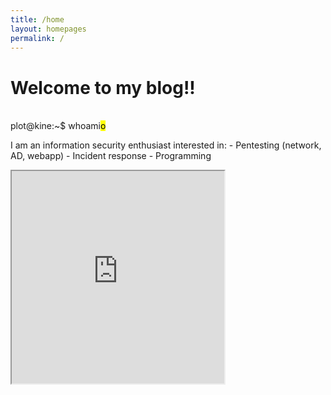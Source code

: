 ```yaml
---
title: /home
layout: homepages
permalink: /
---
```


<h1>Welcome to my blog!!</h1>

<p><br>plot@kine:~$ whoami<mark><blink>o</blink></mark></p>

<p>I am an information security enthusiast interested in:
- Pentesting (network, AD, webapp)
- Incident response
- Programming</p>

<p><iframe src="https://editor.p5js.org/Plotkine/present/kmFef9ExW" width="340px" height="340px" frameBorder="1" title="gameOfLife"></iframe></p>
